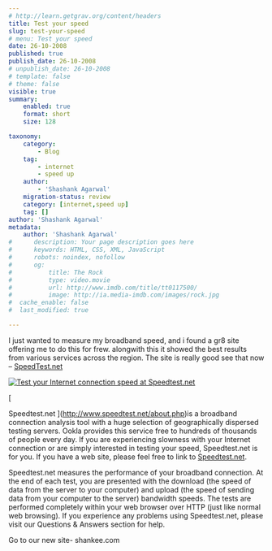 ```yaml
---
# http://learn.getgrav.org/content/headers
title: Test your speed
slug: test-your-speed
# menu: Test your speed
date: 26-10-2008
published: true
publish_date: 26-10-2008
# unpublish_date: 26-10-2008
# template: false
# theme: false
visible: true
summary:
    enabled: true
    format: short
    size: 128

taxonomy:
    category:
        - Blog
    tag:
        - internet
        - speed up
    author:
        - 'Shashank Agarwal'
    migration-status: review
    category: [internet,speed up]
    tag: []
author: 'Shashank Agarwal'
metadata:
    author: 'Shashank Agarwal'
#      description: Your page description goes here
#      keywords: HTML, CSS, XML, JavaScript
#      robots: noindex, nofollow
#      og:
#          title: The Rock
#          type: video.movie
#          url: http://www.imdb.com/title/tt0117500/
#          image: http://ia.media-imdb.com/images/rock.jpg
#  cache_enable: false
#  last_modified: true

---
```


I just wanted to measure my broadband speed, and i found a gr8 site offering me to do this for frew. alongwith this it showed the best results from various services across the region. The site is really good see that now – [ SpeedTest.net](http://www.speedtest.net/about.php)

[![Test your Internet connection speed at Speedtest.net](http://www.speedtest.net/images/link120x60.gif)](http://www.speedtest.net/index.php?link=1)

[  
  
Speedtest.net ](http://www.speedtest.net/about.php)is a broadband connection analysis tool with a huge selection of geographically dispersed testing servers. Ookla provides this service free to hundreds of thousands of people every day. If you are experiencing slowness with your Internet connection or are simply interested in testing your speed, Speedtest.net is for you. If you have a web site, please feel free to link to [Speedtest.net](http://www.speedtest.net/about.php).

Speedtest.net measures the performance of your broadband connection. At the end of each test, you are presented with the download (the speed of data from the server to your computer) and upload (the speed of sending data from your computer to the server) bandwidth speeds. The tests are performed completely within your web browser over HTTP (just like normal web browsing). If you experience any problems using Speedtest.net, please visit our Questions & Answers section for help.

Go to our new site- shankee.com
